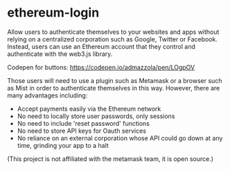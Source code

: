 
# ethereum-login




Allow users to authenticate themselves to your websites and apps  without relying on a centralized corporation such as Google, Twitter or Facebook.  Instead, users can use an Ethereum account that they control and authenticate with the web3.js library.  

Codepen for buttons:
https://codepen.io/admazzola/pen/LOgpOV
 


Those users will need to use a plugin such as Metamask or a browser such as Mist in order to authenticate themselves in this way.  However, there are many advantages including:

* Accept payments easily via the Ethereum network
* No need to locally store user passwords, only sessions
* No need to include 'reset password' functions
* No need to store API keys for Oauth services
* No reliance on an external corporation whose API could go down at any time, grinding your app to a halt

(This project is not affiliated with the metamask team, it is open source.)
